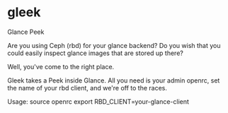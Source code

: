 # gleek
Glance Peek

Are you using Ceph (rbd) for your glance backend?
Do you wish that you could easily inspect glance images that are stored up there?

Well, you've come to the right place.

Gleek takes a Peek inside Glance.
All you need is your admin openrc, set the name of your rbd client, and we're off to the races.

Usage:
source openrc
export RBD_CLIENT=your-glance-client
